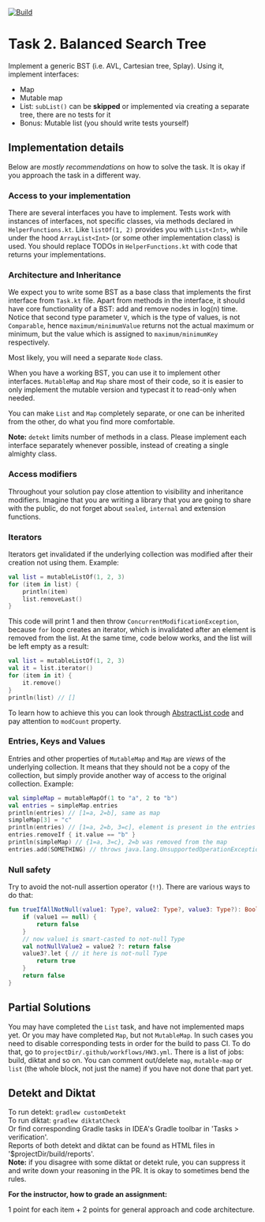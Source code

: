 [![Build](https://github.com/Belosnegova/Programming-in-Kotlin-homework-2/actions/workflows/HW3.yml/badge.svg)](https://github.com/Belosnegova/Programming-in-Kotlin-homework-2/actions/workflows/HW3.yml)

# Task 2. Balanced Search Tree

Implement a generic BST (i.e. AVL, Cartesian tree, Splay). Using it, implement interfaces:
- Map 
- Mutable map
- List: `subList()` can be __skipped__ or implemented via creating a separate tree, there are no tests for it
- Bonus: Mutable list (you should write tests yourself)

##  Implementation details

Below are _mostly recommendations_ on how to solve the task. It is okay if you approach the task in a different way.

### Access to your implementation

There are several interfaces you have to implement. Tests work with instances of interfaces, not specific classes, via methods declared in `HelperFunctions.kt`. Like `listOf(1, 2)` provides you with `List<Int>`, while under the hood `ArrayList<Int>` (or some other implementation class) is used. You should replace TODOs in `HelperFunctions.kt` with code that returns your implementations.

### Architecture and Inheritance

We expect you to write some BST as a base class that implements the first interface from `Task.kt` file. Apart from methods in the interface, it should have core functionality of a BST: add and remove nodes in log(n) time. Notice that second type parameter `V`, which is the type of values, is not `Comparable`, hence `maximum/minimumValue` returns not the actual maximum or minimum, but the value which is assigned to `maximum/minimumKey` respectively.

Most likely, you will need a separate `Node` class. 

When you have a working BST, you can use it to implement other interfaces. `MutableMap` and `Map` share most of their code, so it is easier to only implement the mutable version and typecast it to read-only when needed.

You can make `List` and `Map` completely separate, or one can be inherited from the other, do what you find more comfortable.

__Note:__ `detekt` limits number of methods in a class. Please implement each interface separately whenever possible, instead of creating a single almighty class.

### Access modifiers

Throughout your solution pay close attention to visibility and inheritance modifiers. Imagine that you are writing a library that you are going to share with the public, do not forget about `sealed`, `internal` and extension functions.

### Iterators

Iterators get invalidated if the underlying collection was modified after their creation not using them. Example:
```kotlin
val list = mutableListOf(1, 2, 3)
for (item in list) {
    println(item)
    list.removeLast()
}
```
This code will print 1 and then throw `ConcurrentModificationException`, because `for` loop creates an iterator, which is invalidated after an element is removed from the list. At the same time, code below works, and the list will be left empty as a result:
```kotlin
val list = mutableListOf(1, 2, 3)
val it = list.iterator()
for (item in it) {
    it.remove()
}
println(list) // []
```
To learn how to achieve this you can look through [AbstractList code](https://hg.openjdk.org/jdk8/jdk8/jdk/file/tip/src/share/classes/java/util/AbstractList.java) and pay attention to `modCount` property.

### Entries, Keys and Values

Entries and other properties of `MutableMap` and `Map` are _views_ of the underlying collection. It means that they should not be a copy of the collection, but simply provide another way of access to the original collection. Example:
```kotlin
val simpleMap = mutableMapOf(1 to "a", 2 to "b")
val entries = simpleMap.entries
println(entries) // [1=a, 2=b], same as map
simpleMap[3] = "c"
println(entries) // [1=a, 2=b, 3=c], element is present in the entries set
entries.removeIf { it.value == "b" }
println(simpleMap) // {1=a, 3=c}, 2=b was removed from the map
entries.add(SOMETHING) // throws java.lang.UnsupportedOperationException
```

### Null safety

Try to avoid the not-null assertion operator (`!!`). There are various ways to do that:
```kotlin
fun trueIfAllNotNull(value1: Type?, value2: Type?, value3: Type?): Boolean {
    if (value1 == null) {
        return false
    }
    // now value1 is smart-casted to not-null Type
    val notNullValue2 = value2 ?: return false
    value3?.let { // it here is not-null Type
        return true
    }
    return false
}
```

## Partial Solutions

You may have completed the `List` task, and have not implemented maps yet.
Or you may have completed `Map`, but not `MutableMap`.
In such cases you need to disable corresponding tests in order for the build to pass CI.
To do that, go to `projectDir/.github/workflows/HW3.yml`. 
There is a list of jobs: build, diktat and so on. 
You can comment out/delete `map`, `mutable-map` or `list` (the whole block, not just the name) if you have not done that part yet.

## Detekt and Diktat
To run detekt: `gradlew customDetekt`  
To run diktat: `gradlew diktatCheck`  
Or find corresponding Gradle tasks in IDEA's Gradle toolbar in 'Tasks > verification'.  
Reports of both detekt and diktat can be found as HTML files in '$projectDir/build/reports'.  
__Note:__ if you disagree with some diktat or detekt rule, you can suppress it and write down your reasoning in the PR. It is okay to sometimes bend the rules.

**For the instructor, how to grade an assignment:**

1 point for each item + 2 points for general approach and code architecture.
